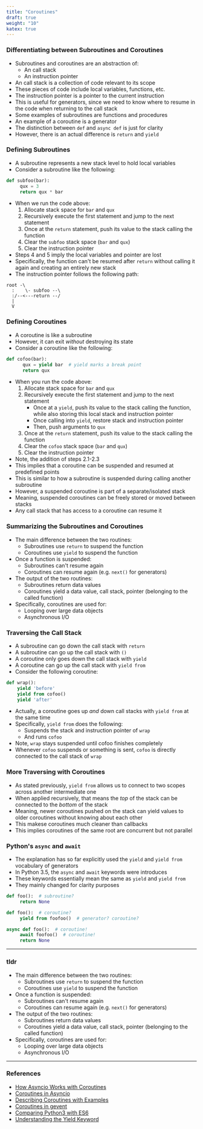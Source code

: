 ```yaml
---
title: "Coroutines"
draft: true
weight: "10"
katex: true
---
```


### Differentiating between Subroutines and Coroutines
- Subroutines and coroutines are an abstraction of:
	- An call stack
	- An instruction pointer
- An call stack is a collection of code relevant to its scope
- These pieces of code include local variables, functions, etc.
- The instruction pointer is a pointer to the current instruction
- This is useful for generators, since we need to know where to resume in the code when returning to the call stack
- Some examples of subroutines are functions and procedures
- An example of a coroutine is a generator
- The distinction between `def` and `async def` is just for clarity
- However, there is an actual difference is `return` and `yield`

### Defining Subroutines
- A subroutine represents a new stack level to hold local variables
- Consider a subroutine like the following:

```python
def subfoo(bar):
     qux = 3
     return qux * bar
```

- When we run the code above:
	1. Allocate stack space for `bar` and `qux`
	2. Recursively execute the first statement and jump to the next statement
	3. Once at the `return` statement, push its value to the stack calling the function
	4. Clear the `subfoo` stack space (`bar` and `qux`)
	5. Clear the instruction pointer
- Steps 4 and 5 imply the local variables and pointer are lost
- Specifically, the function can't be resumed after `return` without calling it again and creating an entirely new stack
- The instruction pointer follows the following path:

```
root -\
  :    \- subfoo --\
  :/--<---return --/
  |
  V
```

### Defining Coroutines
- A coroutine is like a subroutine
- However, it can exit *without* destroying its state
- Consider a coroutine like the following:

```python
def cofoo(bar):
      qux = yield bar  # yield marks a break point
      return qux
```

- When you run the code above:
	1. Allocate stack space for `bar` and `qux`
	2. Recursively execute the first statement and jump to the next statement
		- Once at a `yield`, push its value to the stack calling the function, while also storing this local stack and instruction pointer
		- Once calling into `yield`, restore stack and instruction pointer
		- Then, push arguments to `qux`
	3. Once at the `return` statement, push its value to the stack calling the function
	4. Clear the `cofoo` stack space (`bar` and `qux`)
	5. Clear the instruction pointer
- Note, the addition of steps 2.1-2.3
- This implies that a coroutine can be suspended and resumed at predefined points
- This is similar to how a subroutine is suspended during calling another subroutine
- However, a suspended coroutine is part of a separate/isolated stack
- Meaning, suspended coroutines can be freely stored or moved between stacks
- Any call stack that has access to a coroutine can resume it

### Summarizing the Subroutines and Coroutines
- The main difference between the two routines:
	- Subroutines use `return` to suspend the function
	- Coroutines use `yield` to suspend the function
- Once a function is suspended:
	- Subroutines can't resume again
	- Coroutines can resume again (e.g. `next()` for generators)
- The output of the two routines:
	- Subroutines return data values
	- Coroutines yield a data value, call stack, pointer (belonging to the called function)
- Specifically, coroutines are used for:
	- Looping over large data objects
	- Asynchronous I/O

### Traversing the Call Stack
- A subroutine can go down the call stack with `return`
- A subroutine can go up the call stack with `()`
- A coroutine only goes down the call stack with `yield`
- A coroutine can go up the call stack with `yield from`
- Consider the following coroutine:

```python
def wrap():
    yield 'before'
    yield from cofoo()
    yield 'after'
```

- Actually, a coroutine goes up *and* down call stacks with `yield from` at the same time
- Specifically, `yield from` does the following:
	- Suspends the stack and instruction pointer of `wrap`
	- And runs `cofoo`
- Note, `wrap` stays suspended until cofoo finishes completely
- Whenever `cofoo` suspends or something is sent, `cofoo` is directly connected to the call stack of `wrap`

### More Traversing with Coroutines
- As stated previously, `yield from` allows us to connect to two scopes across another intermediate one
- When applied recursively, that means the *top* of the stack can be connected to the *bottom* of the stack
- Meaning, newer coroutines pushed on the stack can yield values to older coroutines without knowing about each other
- This makese coroutines much cleaner than callbacks
- This implies coroutines of the same root are concurrent but not parallel

### Python's `async` and `await`
- The explanation has so far explicitly used the `yield` and `yield from` vocabulary of generators
- In Python 3.5, the `async` and `await` keywords were introduces
- These keywords essentially mean the same as `yield` and `yield from`
- They mainly changed for clarity purposes

```python
def foo():  # subroutine?
     return None

def foo():  # coroutine?
     yield from foofoo()  # generator? coroutine?

async def foo():  # coroutine!
     await foofoo()  # coroutine!
     return None
```

---

### tldr
- The main difference between the two routines:
	- Subroutines use `return` to suspend the function
	- Coroutines use `yield` to suspend the function
- Once a function is suspended:
	- Subroutines can't resume again
	- Coroutines can resume again (e.g. `next()` for generators)
- The output of the two routines:
	- Subroutines return data values
	- Coroutines yield a data value, call stack, pointer (belonging to the called function)
- Specifically, coroutines are used for:
	- Looping over large data objects
	- Asynchronous I/O

---

### References
- [How Asyncio Works with Coroutines](https://stackoverflow.com/a/51116910/12777044)
- [Coroutines in Asyncio](https://stackoverflow.com/a/51177895/12777044)
- [Describing Coroutines with Examples](https://stackabuse.com/coroutines-in-python/)
- [Coroutines in gevent](https://learn-gevent-socketio.readthedocs.io/en/latest/general_concepts.html#what-s-a-coroutine)
- [Comparing Python3 with ES6](https://stackoverflow.com/a/47499994/12777044)
- [Understanding the Yield Keyword](https://stackoverflow.com/a/36220775/12777044)
